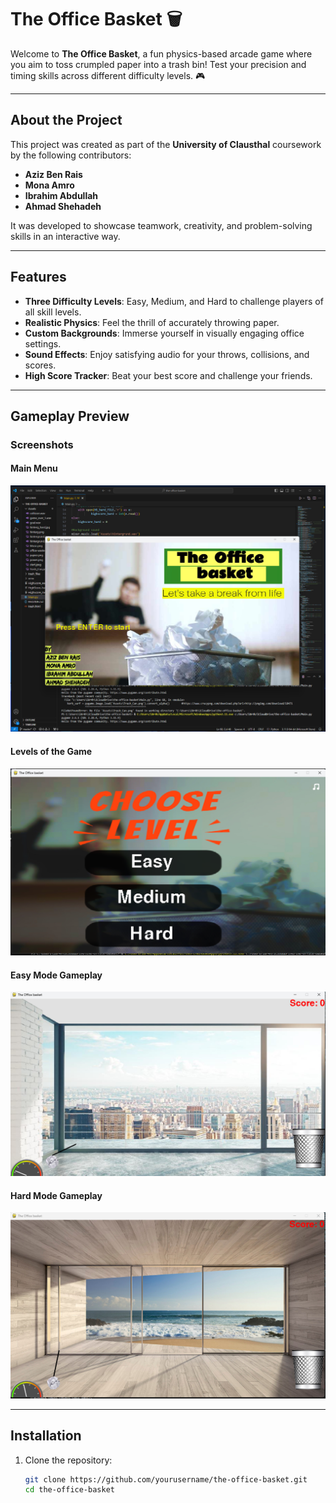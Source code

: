 # The Office Basket 🗑️

Welcome to **The Office Basket**, a fun physics-based arcade game where you aim to toss crumpled paper into a trash bin! Test your precision and timing skills across different difficulty levels. 🎮

---

## About the Project

This project was created as part of the **University of Clausthal** coursework by the following contributors:

- **Aziz Ben Rais**
- **Mona Amro**
- **Ibrahim Abdullah**
- **Ahmad Shehadeh**

It was developed to showcase teamwork, creativity, and problem-solving skills in an interactive way.

---

## Features
- **Three Difficulty Levels**: Easy, Medium, and Hard to challenge players of all skill levels.
- **Realistic Physics**: Feel the thrill of accurately throwing paper.
- **Custom Backgrounds**: Immerse yourself in visually engaging office settings.
- **Sound Effects**: Enjoy satisfying audio for your throws, collisions, and scores.
- **High Score Tracker**: Beat your best score and challenge your friends.

---

## Gameplay Preview

### Screenshots

#### Main Menu
![Main Menu](Assets/Screenshot_1.png)

#### Levels of the Game
![Levels](Assets/Screenshot_2.png)

#### Easy Mode Gameplay
![Easy Mode](Assets/Screenshot_3.png)

#### Hard Mode Gameplay
![Hard Mode](Assets/Screenshot_4.png)

---

## Installation

1. Clone the repository:
   ```bash
   git clone https://github.com/yourusername/the-office-basket.git
   cd the-office-basket